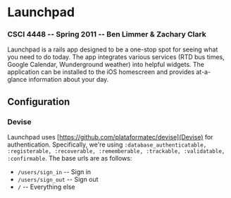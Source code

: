 # Launchpad

### CSCI 4448 -- Spring 2011 -- Ben Limmer & Zachary Clark

Launchpad is a rails app designed to be a one-stop spot for seeing what you need to do today. The app integrates various services (RTD bus times, Google Calendar, Wunderground weather) into helpful widgets. The application can be installed to the iOS homescreen and provides at-a-glance information about your day.

## Configuration

### Devise

Launchpad uses [https://github.com/plataformatec/devise](Devise) for authentication. Specifically, we're using `:database_authenticatable, :registerable, :recoverable, :rememberable, :trackable, :validatable, :confirmable`. The base urls are as follows:

- `/users/sign_in` -- Sign in
- `/users/sign_out` -- Sign out
- `/` -- Everything else